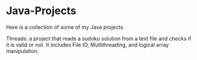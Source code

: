 # Java-Projects

Here is a collection of some of my Java projects.

Threads: a project that reads a sudoku solution from a text file and checks if it is valid or not. It includes File IO, Multithreading, and logical array manipulation.
